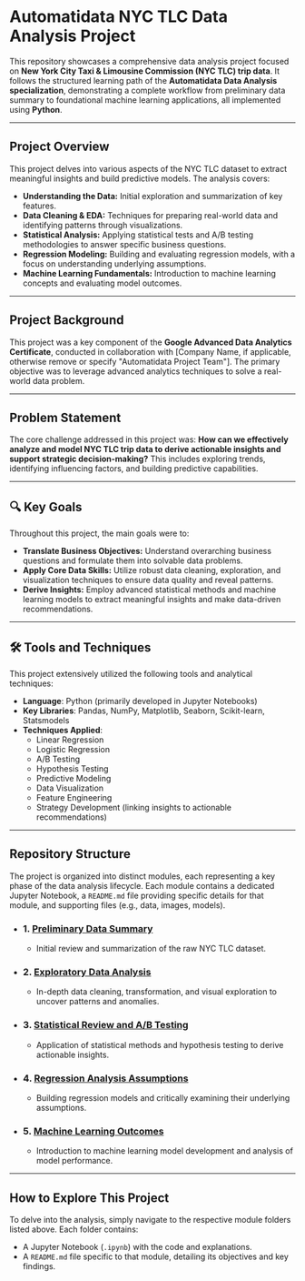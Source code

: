 
# Automatidata NYC TLC Data Analysis Project

This repository showcases a comprehensive data analysis project focused on **New York City Taxi & Limousine Commission (NYC TLC) trip data**. It follows the structured learning path of the **Automatidata Data Analysis specialization**, demonstrating a complete workflow from preliminary data summary to foundational machine learning applications, all implemented using **Python**.

---

## Project Overview

This project delves into various aspects of the NYC TLC dataset to extract meaningful insights and build predictive models. The analysis covers:

* **Understanding the Data:** Initial exploration and summarization of key features.
* **Data Cleaning & EDA:** Techniques for preparing real-world data and identifying patterns through visualizations.
* **Statistical Analysis:** Applying statistical tests and A/B testing methodologies to answer specific business questions.
* **Regression Modeling:** Building and evaluating regression models, with a focus on understanding underlying assumptions.
* **Machine Learning Fundamentals:** Introduction to machine learning concepts and evaluating model outcomes.

---

##  Project Background

This project was a key component of the **Google Advanced Data Analytics Certificate**, conducted in collaboration with [Company Name, if applicable, otherwise remove or specify "Automatidata Project Team"]. The primary objective was to leverage advanced analytics techniques to solve a real-world data problem.

---

##  Problem Statement

The core challenge addressed in this project was: **How can we effectively analyze and model NYC TLC trip data to derive actionable insights and support strategic decision-making?** This includes exploring trends, identifying influencing factors, and building predictive capabilities.

---

## 🔍 Key Goals

Throughout this project, the main goals were to:

* **Translate Business Objectives:** Understand overarching business questions and formulate them into solvable data problems.
* **Apply Core Data Skills:** Utilize robust data cleaning, exploration, and visualization techniques to ensure data quality and reveal patterns.
* **Derive Insights:** Employ advanced statistical methods and machine learning models to extract meaningful insights and make data-driven recommendations.

---

## 🛠️ Tools and Techniques

This project extensively utilized the following tools and analytical techniques:

* **Language**: Python (primarily developed in Jupyter Notebooks)
* **Key Libraries**: Pandas, NumPy, Matplotlib, Seaborn, Scikit-learn, Statsmodels
* **Techniques Applied**:
    * Linear Regression
    * Logistic Regression
    * A/B Testing
    * Hypothesis Testing
    * Predictive Modeling
    * Data Visualization
    * Feature Engineering
    * Strategy Development (linking insights to actionable recommendations)

---

## Repository Structure

The project is organized into distinct modules, each representing a key phase of the data analysis lifecycle. Each module contains a dedicated Jupyter Notebook, a `README.md` file providing specific details for that module, and supporting files (e.g., data, images, models).

* ### 1. [Preliminary Data Summary](1_Preliminary_Data_Summary/)
    * Initial review and summarization of the raw NYC TLC dataset.
* ### 2. [Exploratory Data Analysis](2_Exploratory_Data_Analysis/)
    * In-depth data cleaning, transformation, and visual exploration to uncover patterns and anomalies.
* ### 3. [Statistical Review and A/B Testing](3_Statistical_Review_and_AB_Testing/)
    * Application of statistical methods and hypothesis testing to derive actionable insights.
* ### 4. [Regression Analysis Assumptions](4_Regression_Analysis_Assumptions/)
    * Building regression models and critically examining their underlying assumptions.
* ### 5. [Machine Learning Outcomes](5_Machine_Learning_Outcomes/)
    * Introduction to machine learning model development and analysis of model performance.

---

## How to Explore This Project

To delve into the analysis, simply navigate to the respective module folders listed above. Each folder contains:

* A Jupyter Notebook (`.ipynb`) with the code and explanations.
* A `README.md` file specific to that module, detailing its objectives and key findings.
